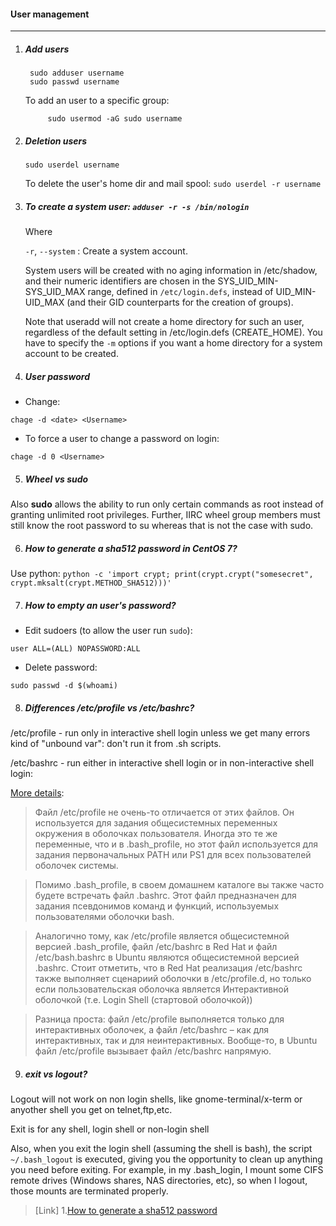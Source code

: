 #### User management
---------------------

1. ##### Add users

        sudo adduser username
        sudo passwd username

    To add an user to a specific group:

            sudo usermod -aG sudo username


2. ##### Deletion users

    `sudo userdel username`


    To delete the user's home dir and mail spool: `sudo userdel -r username`

3. ##### To create a system user: `adduser -r -s /bin/nologin`

    Where

    `-r`, `--system` : Create a system account.
        
    System users will be created with no aging information in /etc/shadow, and their numeric identifiers are chosen in the SYS_UID_MIN-SYS_UID_MAX range, defined in `/etc/login.defs`, instead of UID_MIN-UID_MAX (and their GID counterparts for the creation of groups).

    Note that useradd will not create a home directory for such an user, regardless of the default setting in /etc/login.defs (CREATE_HOME). You have to specify the `-m` options if you want a home directory for a system account to be created.

4. ##### User password

- Change:

`chage -d <date> <Username>`

- To force a user to change a password on login:

`chage -d 0 <Username>`

5. ##### Wheel vs sudo

Also **sudo** allows the ability to run only certain commands as root instead of granting unlimited root privileges. Further, IIRC wheel group members must still know the root password to su whereas that is not the case with sudo.

6. ##### How to generate a sha512 password in CentOS 7?

Use python:
`python -c 'import crypt; print(crypt.crypt("somesecret", crypt.mksalt(crypt.METHOD_SHA512)))'`

7. ##### How to empty an user's password?

- Edit sudoers (to allow the user run `sudo`):

`user ALL=(ALL) NOPASSWORD:ALL`

- Delete password:

`sudo passwd -d $(whoami)`

8. ##### Differences /etc/profile vs /etc/bashrc?

/etc/profile - run only in interactive shell login unless we get many errors kind of "unbound var": don't run it from .sh scripts.

/etc/bashrc - run either in interactive shell login or in non-interactive shell login:

[More details](https://devacademy.ru/article/razbiraiemsia-s-failami-etc-profile-i-etc-bashrc/):

>Файл /etc/profile не очень-то отличается от этих файлов. Он используется для задания общесистемных переменных окружения в оболочках пользователя. Иногда это те же переменные, что и в .bash_profile, но этот файл используется для задания первоначальных PATH или PS1 для всех пользователей оболочек системы.

>Помимо .bash_profile, в своем домашнем каталоге вы также часто будете встречать файл .bashrc. Этот файл предназначен для задания псевдонимов команд и функций, используемых пользователями оболочки bash.

>Аналогично тому, как /etc/profile является общесистемной версией  .bash_profile, файл  /etc/bashrc в Red Hat и файл /etc/bash.bashrc в Ubuntu являются общесистемной версией .bashrc.
> Стоит отметить, что в Red Hat реализация /etc/bashrc также выполняет сценариий оболочки в /etc/profile.d, но только если пользовательская оболочка является Интерактивной оболочкой (т.е. Login Shell (стартовой оболочкой))

> Разница проста: файл /etc/profile выполняется только для интерактивных оболочек, а файл /etc/bashrc – как для интерактивных, так и для неинтерактивных. Вообще-то, в Ubuntu файл /etc/profile вызывает файл /etc/bashrc напрямую.

9. ##### exit vs logout?

Logout will not work on non login shells, like gnome-terminal/x-term or anyother shell you get on telnet,ftp,etc.

Exit is for any shell, login shell or non-login shell

Also, when you exit the login shell (assuming the shell is bash), the script `~/.bash_logout` is executed, giving you the opportunity to clean up anything you need before exiting. For example, in my .bash_login, I mount some CIFS remote drives (Windows shares, NAS directories, etc), so when I logout, those mounts are terminated properly.

>[Link]
>1.[How to generate a sha512 password](https://unix.stackexchange.com/questions/52108/how-to-create-sha512-password-hashes-on-command-line)
> 
